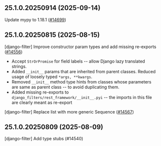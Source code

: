 ## 25.1.0.20250914 (2025-09-14)

Update mypy to 1.18.1 ([#14699](https://github.com/python/typeshed/pull/14699))

## 25.1.0.20250815 (2025-08-15)

[django-filter] Improve constructor param types and add missing re-exports ([#14556](https://github.com/python/typeshed/pull/14556))

* Accept `StrOrPromise` for field labels -- allow Django lazy translated strings.
* Added `__init__` params that are inherited from parent classes. Reduced usage of loosely typed `*args, **kwargs`.
* Removed `__init__` method type hints from classes whose parameters are same as parent class -- to avoid duplicating them.
* Added missing re-exports to `django_filters/rest_framework/__init__.pyi` -- the imports in this file are clearly meant as re-export

[django-filter] Replace list with more generic Sequence ([#14567](https://github.com/python/typeshed/pull/14567))

## 25.1.0.20250809 (2025-08-09)

[django-filter] Add type stubs (#14540)

